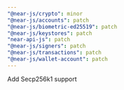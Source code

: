 ```yaml
---
"@near-js/crypto": minor
"@near-js/accounts": patch
"@near-js/biometric-ed25519": patch
"@near-js/keystores": patch
"near-api-js": patch
"@near-js/signers": patch
"@near-js/transactions": patch
"@near-js/wallet-account": patch
---
```


Add Secp256k1 support
